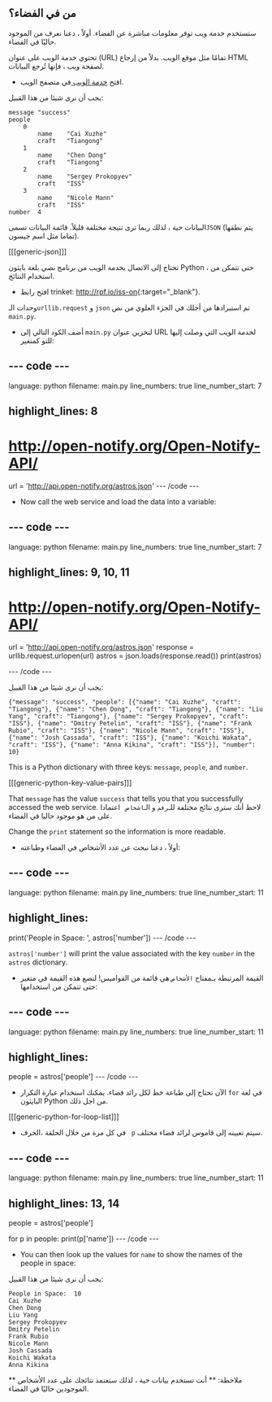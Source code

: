 ## من في الفضاء؟

ستستخدم خدمة ويب توفر معلومات مباشرة عن الفضاء. أولاً ، دعنا نعرف من الموجود حاليًا في الفضاء.

تحتوي خدمة الويب على عنوان (URL) تمامًا مثل موقع الويب. بدلاً من إرجاع HTML لصفحة ويب ، فإنها تُرجع البيانات.

+ افتح <a href="http://api.open-notify.org/astros.json" target="_blank"> خدمة الويب </a> في متصفح الويب.

يجب أن نرى شيئا من هذا القبيل:

    message "success"
    people  
        0   
            name    "Cai Xuzhe"
            craft   "Tiangong"
        1   
            name    "Chen Dong"
            craft   "Tiangong"
        2   
            name    "Sergey Prokopyev"
            craft   "ISS"
        3   
            name    "Nicole Mann"
            craft   "ISS"
    number  4
    

البيانات حية ، لذلك ربما ترى نتيجة مختلفة قليلاً. قائمة البيانات تسمى`JSON` (يتم نطقها تماما مثل اسم جيسون).

[[[generic-json]]]

تحتاج إلى الاتصال بخدمة الويب من برنامج نصي بلغة بايثون Python ، حتى تتمكن من استخدام النتائج.

+ افتح رابط trinket: <http://rpf.io/iss-on>{:target="_blank"}.

وحدات الـ` urllib.request ` و ` json ` تم استيرادها من أجلك في الجزء العلوي من نص ` main.py `.

+ أضف الكود التالي إلى ` main.py ` لتخزين عنوان URL لخدمة الويب التي وصلت إليها للتو كمتغير:

## \--- code \---

language: python filename: main.py line_numbers: true line_number_start: 7

## highlight_lines: 8

# http://open-notify.org/Open-Notify-API/

url = 'http://api.open-notify.org/astros.json' \--- /code \---

+ Now call the web service and load the data into a variable:

## \--- code \---

language: python filename: main.py line_numbers: true line_number_start: 7

## highlight_lines: 9, 10, 11

# http://open-notify.org/Open-Notify-API/

url = 'http://api.open-notify.org/astros.json' response = urllib.request.urlopen(url) astros = json.loads(response.read()) print(astros)

\--- /code \---

يجب أن نرى شيئا من هذا القبيل:

    {"message": "success", "people": [{"name": "Cai Xuzhe", "craft": "Tiangong"}, {"name": "Chen Dong", "craft": "Tiangong"}, {"name": "Liu Yang", "craft": "Tiangong"}, {"name": "Sergey Prokopyev", "craft": "ISS"}, {"name": "Dmitry Petelin", "craft": "ISS"}, {"name": "Frank Rubio", "craft": "ISS"}, {"name": "Nicole Mann", "craft": "ISS"}, {"name": "Josh Cassada", "craft": "ISS"}, {"name": "Koichi Wakata", "craft": "ISS"}, {"name": "Anna Kikina", "craft": "ISS"}], "number": 10}
    

This is a Python dictionary with three keys: `message`, `people`, and `number`.

[[[generic-python-key-value-pairs]]]

That `message` has the value `success` that tells you that you successfully accessed the web service. لاحظ أنك سترى نتائج مختلفة للـ`رقم` و الـ`اشخاص ` اعتمادا على من هو موجود حاليا في الفضاء.

Change the `print` statement so the information is more readable.

+ أولاً ، دعنا نبحث عن عدد الأشخاص في الفضاء وطباعته:

## \--- code \---

language: python filename: main.py line_numbers: true line_number_start: 11

## highlight_lines:

print('People in Space: ', astros['number']) \--- /code \---

`astros['number']` will print the value associated with the key `number` in the `astros` dictionary.

+ القيمة المرتبطة بـمفتاح ` الأشخاص ` هي قائمة من القواميس! لنضع هذه القيمة في متغير حتى تتمكن من استخدامها:

## \--- code \---

language: python filename: main.py line_numbers: true line_number_start: 11

## highlight_lines:

people = astros['people'] \--- /code \---

+ الآن تحتاج إلى طباعة خط لكل رائد فضاء. يمكنك استخدام عبارة التكرار `for` في لغة البايثون Python من اجل ذلك.

[[[generic-python-for-loop-list]]]

+ في كل مرة من خلال الحلقة ،الحرف ` p` سيتم تعيينه إلى قاموس لرائد فضاء مختلف.

## \--- code \---

language: python filename: main.py line_numbers: true line_number_start: 11

## highlight_lines: 13, 14

people = astros['people']

for p in people: print(p['name']) \--- /code \---

+ You can then look up the values for `name` to show the names of the people in space:

يجب أن نرى شيئا من هذا القبيل:

    People in Space:  10
    Cai Xuzhe
    Chen Dong
    Liu Yang
    Sergey Prokopyev
    Dmitry Petelin
    Frank Rubio
    Nicole Mann
    Josh Cassada
    Koichi Wakata
    Anna Kikina
    

** ملاحظة: ** أنت تستخدم بيانات حية ، لذلك ستعتمد نتائجك على عدد الأشخاص الموجودين حاليًا في الفضاء.